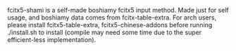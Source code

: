fcitx5-shami is a self-made boshiamy fcitx5 input method.
Made just for self usage, and boshiamy data comes from fcitx-table-extra.
For arch users, please install fcitx5-table-extra, fcitx5-chinese-addons before running ./install.sh to install
(compile may need some time due to the super efficient-less implementation).
